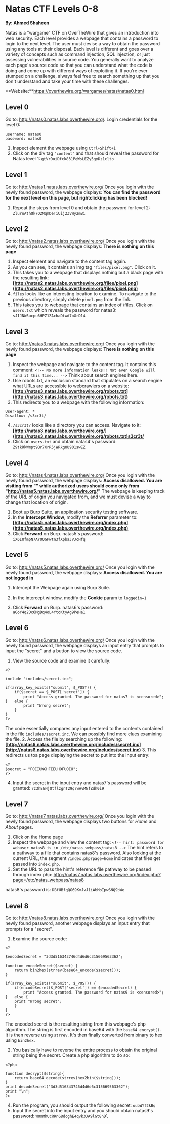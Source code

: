 ﻿# Natas CTF Levels 0-8 
**By: Ahmed Shaheen**

Natas is a "wargame" CTF on OverTheWire that gives an introduction into web security. Each level provides a webpage that contains a password to login to the next level. The user must devise a way to obtain the password using any tools at their disposal. Each level is different and goes over a variety of concepts such as command injection, SQL injection, or just assessing vulnerabilities in source code. You generally want to analyze each page's source code so that you can understand what the code is doing and come up with different ways of exploiting it. If you're ever stumped on a challenge, always feel free to search something up that you don't understand and take your time with these challenges.

**Website:**https://overthewire.org/wargames/natas/natas0.html


## Level 0
Go to: http://natas0.natas.labs.overthewire.org/.
Login credentials for the level 0:
```
username: natas0
password: natas0
```
1. Inspect element the webpage using `Ctrl+Shift+i` 
2. Click on the div tag `"content"` and that should reveal the password for Natas level 1:
`gtVrDuiDfck831PqWsLEZy5gyDz1clto`


## Level 1
Go to: http://natas1.natas.labs.overthewire.org/
Once you login with the newly found password, the webpage displays:
**You can find the password for the next level on this page, but rightclicking has been blocked!**

1. Repeat the steps from level 0 and obtain the password for level 2:
`ZluruAthQk7Q2MqmDeTiUij2ZvWy2mBi`

## Level 2
Go to: http://natas2.natas.labs.overthewire.org/
Once you login with the newly found password, the webpage displays:
**There is nothing on this page**
1. Inspect element and navigate to the content tag again.
2. As you can see, it contains an img tag `"files/pixel.png"`. Click on it.
3. This takes you to a webpage that displays nothing but a black page with the resulting link:
**[http://natas2.natas.labs.overthewire.org/files/pixel.png](http://natas2.natas.labs.overthewire.org/files/pixel.png)**
4. `files` looks like an interesting location to examine. To navigate to the previous directory, simply delete `pixel.png` from the link.
5. This takes you to webpage that contains an index of /files. Click on `users.txt` which reveals the password for natas3:
`sJIJNW6ucpu6HPZ1ZAchaDtwd7oGrD14`


## Level 3
Go to: http://natas3.natas.labs.overthewire.org/
Once you login with the newly found password, the webpage displays:
**There is nothing on this page**

1. Inspect the webpage and navigate to the content tag. It contains this comment:
`<!-- No more information leaks!! Not even Google will find it this time... -->`
Think about search engines here.
2. Use robots.txt, an exclusion standard that stipulates on a search engine what URLs are accessible to webcrawlers on a website:
**[http://natas3.natas.labs.overthewire.org/robots.txt](http://natas3.natas.labs.overthewire.org/robots.txt)**
3. This redirects you to a webpage with the following information:
```
User-agent: *
Disallow: /s3cr3t/
```
4. `/s3cr3t/` looks like a directory you can access. Navigate to it:
**[http://natas3.natas.labs.overthewire.org/](http://natas3.natas.labs.overthewire.org/robots.txt)s3cr3t/**
5. Click on `users.txt` and obtain natas4's password:
`Z9tkRkWmpt9Qr7XrR5jWRkgOU901swEZ`

## Level 4

Go to: http://natas4.natas.labs.overthewire.org/
Once you login with the newly found password, the webpage displays:
**Access disallowed. You are visiting from "" while authorized users should come only from "http://natas5.natas.labs.overthewire.org/"**
The webpage is keeping track of the URL of origin you navigated from, and we must devise a way to change that location of origin.

1. Boot up Burp Suite, an application security testing software.
2. In the **Intercept Window**, modify the **Referrer** parameter to:
**[http://natas5.natas.labs.overthewire.org/index.php](http://natas5.natas.labs.overthewire.org/index.php)**
3. Click **Forward** on Burp. natas5's password:
`iX6IOfmpN7AYOQGPwtn3fXpbaJVJcHfq`

## Level 5
Go to: http://natas5.natas.labs.overthewire.org/
Once you login with the newly found password, the webpage displays:
**Access disallowed. You are not logged in**
1. Intercept the Webpage again using Burp Suite.
    
2.  In the intercept window, modify the **Cookie** param to `loggedin=1`
    
3.  Click **Forward** on Burp. natas6's password:
`aGoY4q2Dc6MgDq4oL4YtoKtyAg9PeHa1`

## Level 6

Go to: http://natas6.natas.labs.overthewire.org/
Once you login with the newly found password, the webpage displays an input entry that prompts to input the "secret" and a button to view the source code.
1. View the source code and examine it carefully:
```
<?  
  
include "includes/secret.inc";  
  
if(array_key_exists("submit", $_POST)) {  
	if($secret == $_POST['secret']) {  
		print "Access granted. The password for natas7 is <censored>";  
} 	else {  
		print "Wrong secret";  
	}  
}  
?>
```
The code essentially compares any input entered to the contents contained in the file `includes/secret.inc`. We can possibly find more clues examining the file.
2. Access the file by searching up the following:
**[http://natas6.natas.labs.overthewire.org/includes/secret.inc](http://natas6.natas.labs.overthewire.org/includes/secret.inc)**
3. This redirects us toa page displaying the secret to put into the input entry:
```
<?
$secret = "FOEIUWGHFEEUHOFUOIU";
?>
```
4. Input the secret in the input entry and natas7's password will be granted:
`7z3hEENjQtflzgnT29q7wAvMNfZdh0i9`

## Level 7
Go to: http://natas7.natas.labs.overthewire.org/
Once you login with the newly found password, the webpage displays two buttons for *Home* and *About* pages.

1. Click on the Home page
2. Inspect the webpage and view the content tag:
`<!-- hint: password for webuser natas8 is in /etc/natas_webpass/natas8 -->`
The hint refers to a pathway to a file that contains natas8's password. Also looking at the current URL, the segment `/index.php?page=home` indicates that files get passed into `index.php`. 
3. Set the URL to pass the hint's reference file pathway to be passed through index.php:
http://natas7.natas.labs.overthewire.org/index.php?page=/etc/natas_webpass/natas8

natas8's password is:
`DBfUBfqQG69KvJvJ1iAbMoIpwSNQ9bWe`

## Level 8
Go to: http://natas8.natas.labs.overthewire.org/
Once you login with the newly found password, another webpage displays an input entry that prompts for a "secret".

1. Examine the source code:
```
<?  
  
$encodedSecret = "3d3d516343746d4d6d6c315669563362";  
  
function encodeSecret($secret) {  
	return bin2hex(strrev(base64_encode($secret)));  
}  
  
if(array_key_exists("submit", $_POST)) {
	if(encodeSecret($_POST['secret']) == $encodedSecret) {  
		print "Access granted. The password for natas9 is <censored>";  
} 	else {  
	print "Wrong secret";  
	}  
}  
?>
```
The encoded secret is the resulting string from this webpage's php algorithm. The string is first encoded in base64 with the `base64_encrypt()`. It is then reverse using `strrev`. It's then finally converted from binary to hex using `bin2hex`.

2. You basically have to reverse the entire process to obtain the original string being the secret. Create a php algorithm to do so:
```
<?php

function decrypt($string){
	return base64_decode(strrev(hex2bin($string)));
}
print decodeSecret("3d3d516343746d4d6d6c315669563362");
print "\n";
?>
```
4. Run the program, you should output the following secret:
`oubWYf2kBq`
5. Input the secret into the input entry and you should obtain natas9's password:
`W0mMhUcRRnG8dcghE4qvk3JA9lGt8nDl` 

